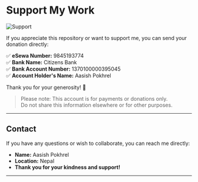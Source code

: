 # Support My Work

![Support](images/support.svg)

If you appreciate this repository or want to support me, you can send your donation directly:

✅ **eSewa Number:** 9845193774   
✅ **Bank Name:** Citizens Bank   
✅ **Bank Account Number:** 1370100000395045   
✅ **Account Holder's Name:** Aasish Pokhrel    

Thank you for your generosity! 🙏  

> Please note: This account is for payments or donations only.  
> Do not share this information elsewhere or for other purposes.

---



## Contact

If you have any questions or wish to collaborate, you can reach me directly:

- **Name:** Aasish Pokhrel
- **Location:** Nepal
- **Thank you for your kindness and support!**

---


